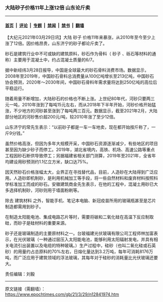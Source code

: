 ### 大陆砂子价格11年上涨12倍 山东论斤卖

---

#### [首页](../../../..?n12841974) &nbsp;|&nbsp; [评论](../../../../../epoch-comment?n12841974) &nbsp;|&nbsp; [专题](../../../../../epoch-special?n12841974) &nbsp;|&nbsp; [禁闻](../../../../../epoch-news?n12841974) &nbsp;|&nbsp; [禁书](../../../../../books?n12841974) &nbsp;|&nbsp; [翻墙](https://github.com/gfw-breaker/nogfw/blob/master/README.md?n12841974)


<div class="post_content" id="artbody" itemprop="articleBody">
 <!-- article content begin -->
 <p>
  【大纪元2021年03月29日讯】大陆
  <ok href="https://www.epochtimes.com/gb/tag/%E7%A0%82%E5%AD%90.html">
   砂子
  </ok>
  价格11年来暴涨，从2010年至今至少上涨了12倍。因价格昂贵，山东济宁的砂子都论斤卖了。
 </p>
 <p>
  砂石是建筑行业中不可或缺的建筑原料，砂石作为骨料（
  <ok href="https://www.epochtimes.com/gb/tag/%E7%A0%82%E5%AD%90.html">
   砂子
  </ok>
  、砾石等材料的通称）主要用于混凝土中，约占混凝土质量的6/7。
 </p>
 <p>
  据中新经纬3月28日报导，中国是全球最大的砂石骨料消费市场。数据显示，2008年至2019年，中国砂石骨料总消费量从100亿吨增长至213亿吨，中国砂石协会预测，2020年～2030年间，中国砂石骨料年需求量将达到250亿吨的高位后平稳运行。
 </p>
 <p>
  随着用量不断增加，大陆砂石的价格也不断上涨。上世纪80年代，河砂只要两三元一吨，2010年涨到了每吨15元左右，而从2018年下半年开始，河砂价格开始猛涨，不少地方的河砂甚至涨到了每吨两三百元。数据显示，截至2021年2月，大陆部分地区的河砂售价超200元/吨，较2010年涨了至少12倍。
 </p>
 <p>
  山东济宁的常先生表示：“以前砂子都是一车一车地卖，现在都开始按斤称了，一斤9分钱。”
 </p>
 <p>
  虽然价格高涨，但因为多年大规模开采，中国砂石资源逐渐减少，有些地区的项目甚至因为缺少砂子而停工。2019年，湖北省境内，高铁、机场、高速公路等重点工程因砂石断供导致停工；另据福建省相关部门测算，2019年至2021年，全省年均建设用砂预测约1.1亿立方米，缺口达75%。
 </p>
 <p>
  因天然砂石价格涨幅太大，业界正在寻找替代品，目前，人造砂在大陆得到广泛应用。人造砂即机制砂，是利用机械加工等手段，将一些自然材料和废弃材料按照科学标准加工而成的砂石。安徽建筑商金先生表示，在他的工程中，混凝土用砂已大多选择机制砂，河砂则用于墙面粉刷等。
 </p>
 <p>
  除去
  <ok href="https://www.epochtimes.com/gb/tag/%E5%BB%BA%E7%AD%91%E6%9D%90%E6%96%99.html">
   建筑材料
  </ok>
  之外，智能手机、笔记本电脑、新冠疫苗所用的玻璃瓶甚至是芯片制造都需用到砂子。
 </p>
 <p>
  在制造太阳能电池、集成电路芯片等时，需要将碳和二氧化硅在高温下反应制取硅，而砂子是硅材料的重要来源。
 </p>
 <p>
  砂子还是玻璃制造的主要原材料之一。台玻福建光伏玻璃有限公司工程师林加富表示，在光伏玻璃（一种通过层压入太阳能电池，能够利用太阳辐射发电，并具有相关电流引出装置以及电缆的特种玻璃。）生产过程中，硅砂（也叫二氧化硅或石英砂）的用量约占总原料的70%左右，日熔化量达到3.2万吨，每年可消耗8176万吨，而广泛应用于建筑领域的浮法玻璃，其每年对于硅砂的消耗量比光伏玻璃还要大。
 </p>
 <p>
  责任编辑：刘毅
 </p>
 <!-- article content end -->
 <div id="below_article_ad">
 </div>
</div>


---

原文链接（需翻墙）：https://www.epochtimes.com/gb/21/3/29/n12841974.htm